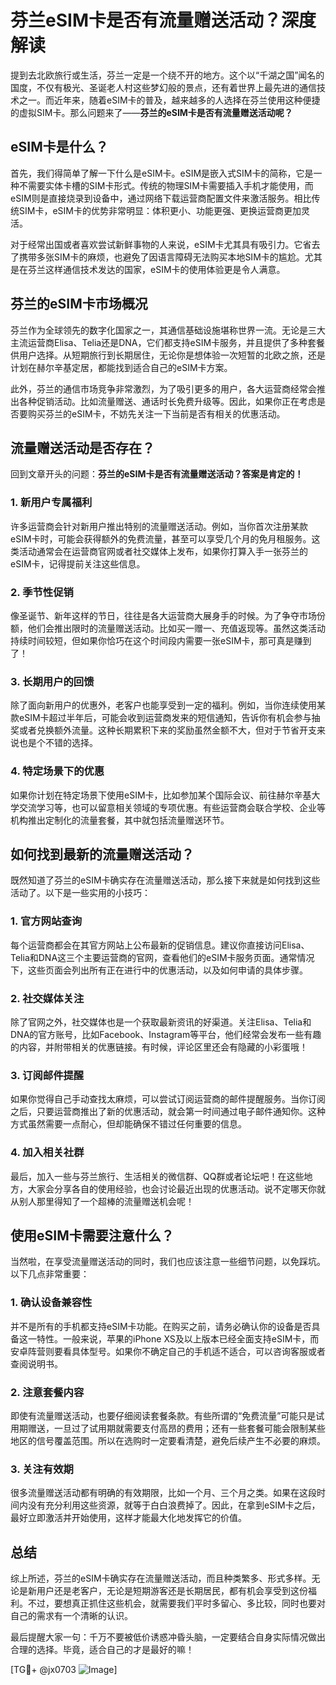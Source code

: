 # 芬兰eSIM卡是否有流量赠送活动？深度解读

提到去北欧旅行或生活，芬兰一定是一个绕不开的地方。这个以“千湖之国”闻名的国度，不仅有极光、圣诞老人村这些梦幻般的景点，还有着世界上最先进的通信技术之一。而近年来，随着eSIM卡的普及，越来越多的人选择在芬兰使用这种便捷的虚拟SIM卡。那么问题来了——**芬兰的eSIM卡是否有流量赠送活动呢？**

## eSIM卡是什么？

首先，我们得简单了解一下什么是eSIM卡。eSIM是嵌入式SIM卡的简称，它是一种不需要实体卡槽的SIM卡形式。传统的物理SIM卡需要插入手机才能使用，而eSIM则是直接烧录到设备中，通过网络下载运营商配置文件来激活服务。相比传统SIM卡，eSIM卡的优势非常明显：体积更小、功能更强、更换运营商更加灵活。

对于经常出国或者喜欢尝试新鲜事物的人来说，eSIM卡尤其具有吸引力。它省去了携带多张SIM卡的麻烦，也避免了因语言障碍无法购买本地SIM卡的尴尬。尤其是在芬兰这样通信技术发达的国家，eSIM卡的使用体验更是令人满意。

## 芬兰的eSIM卡市场概况

芬兰作为全球领先的数字化国家之一，其通信基础设施堪称世界一流。无论是三大主流运营商Elisa、Telia还是DNA，它们都支持eSIM卡服务，并且提供了多种套餐供用户选择。从短期旅行到长期居住，无论你是想体验一次短暂的北欧之旅，还是计划在赫尔辛基定居，都能找到适合自己的eSIM卡方案。

此外，芬兰的通信市场竞争非常激烈，为了吸引更多的用户，各大运营商经常会推出各种促销活动。比如流量赠送、通话时长免费升级等。因此，如果你正在考虑是否要购买芬兰的eSIM卡，不妨先关注一下当前是否有相关的优惠活动。

## 流量赠送活动是否存在？

回到文章开头的问题：**芬兰的eSIM卡是否有流量赠送活动？答案是肯定的！**

### 1. 新用户专属福利
许多运营商会针对新用户推出特别的流量赠送活动。例如，当你首次注册某款eSIM卡时，可能会获得额外的免费流量，甚至可以享受几个月的免月租服务。这类活动通常会在运营商官网或者社交媒体上发布，如果你打算入手一张芬兰的eSIM卡，记得提前关注这些信息。

### 2. 季节性促销
像圣诞节、新年这样的节日，往往是各大运营商大展身手的时候。为了争夺市场份额，他们会推出限时的流量赠送活动。比如买一赠一、充值返现等。虽然这类活动持续时间较短，但如果你恰巧在这个时间段内需要一张eSIM卡，那可真是赚到了！

### 3. 长期用户的回馈
除了面向新用户的优惠外，老客户也能享受到一定的福利。例如，当你连续使用某款eSIM卡超过半年后，可能会收到运营商发来的短信通知，告诉你有机会参与抽奖或者兑换额外流量。这种长期累积下来的奖励虽然金额不大，但对于节省开支来说也是个不错的选择。

### 4. 特定场景下的优惠
如果你计划在特定场景下使用eSIM卡，比如参加某个国际会议、前往赫尔辛基大学交流学习等，也可以留意相关领域的专项优惠。有些运营商会联合学校、企业等机构推出定制化的流量套餐，其中就包括流量赠送环节。

## 如何找到最新的流量赠送活动？

既然知道了芬兰的eSIM卡确实存在流量赠送活动，那么接下来就是如何找到这些活动了。以下是一些实用的小技巧：

### 1. 官方网站查询
每个运营商都会在其官方网站上公布最新的促销信息。建议你直接访问Elisa、Telia和DNA这三个主要运营商的官网，查看他们的eSIM卡服务页面。通常情况下，这些页面会列出所有正在进行中的优惠活动，以及如何申请的具体步骤。

### 2. 社交媒体关注
除了官网之外，社交媒体也是一个获取最新资讯的好渠道。关注Elisa、Telia和DNA的官方账号，比如Facebook、Instagram等平台，他们经常会发布一些有趣的内容，并附带相关的优惠链接。有时候，评论区里还会有隐藏的小彩蛋哦！

### 3. 订阅邮件提醒
如果你觉得自己手动查找太麻烦，可以尝试订阅运营商的邮件提醒服务。当你订阅之后，只要运营商推出了新的优惠活动，就会第一时间通过电子邮件通知你。这种方式虽然需要一点耐心，但却能确保不错过任何重要的信息。

### 4. 加入相关社群
最后，加入一些与芬兰旅行、生活相关的微信群、QQ群或者论坛吧！在这些地方，大家会分享各自的使用经验，也会讨论最近出现的优惠活动。说不定哪天你就从别人那里得知了一个超棒的流量赠送机会呢！

## 使用eSIM卡需要注意什么？

当然啦，在享受流量赠送活动的同时，我们也应该注意一些细节问题，以免踩坑。以下几点非常重要：

### 1. 确认设备兼容性
并不是所有的手机都支持eSIM卡功能。在购买之前，请务必确认你的设备是否具备这一特性。一般来说，苹果的iPhone XS及以上版本已经全面支持eSIM卡，而安卓阵营则要看具体型号。如果你不确定自己的手机适不适合，可以咨询客服或者查阅说明书。

### 2. 注意套餐内容
即使有流量赠送活动，也要仔细阅读套餐条款。有些所谓的“免费流量”可能只是试用期赠送，一旦过了试用期就需要支付高昂的费用；还有一些套餐可能会限制某些地区的信号覆盖范围。所以在选购时一定要看清楚，避免后续产生不必要的麻烦。

### 3. 关注有效期
很多流量赠送活动都有明确的有效期限，比如一个月、三个月之类。如果在这段时间内没有充分利用这些资源，就等于白白浪费掉了。因此，在拿到eSIM卡之后，最好立即激活并开始使用，这样才能最大化地发挥它的价值。

## 总结

综上所述，芬兰的eSIM卡确实存在流量赠送活动，而且种类繁多、形式多样。无论是新用户还是老客户，无论是短期游客还是长期居民，都有机会享受到这份福利。不过，要想真正抓住这些机会，就需要我们平时多留心、多比较，同时也要对自己的需求有一个清晰的认识。

最后提醒大家一句：千万不要被低价诱惑冲昏头脑，一定要结合自身实际情况做出合理的选择。毕竟，适合自己的才是最好的嘛！

[TG💪+ @jx0703 ![Image](https://github.com/user-attachments/assets/dbca1d08-cadb-493c-b0ec-ad6f7a83f270)]